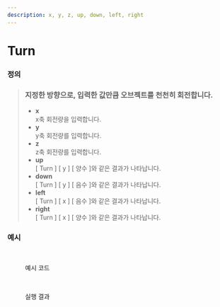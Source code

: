 ```yaml
---
description: x, y, z, up, down, left, right
---
```


# Turn

### 정의

> ### 지정한 방향으로, 입력한 값만큼 오브젝트를 천천히 회전합니다.
>
> * **x** \
>   x축 회전량을 입력합니다.
> * **y**\
>   y축 회전량를 입력합니다.
> * **z**\
>   z축 회전량를 입력합니다.
> * **up**\
>   \[ Turn ] \[ y ] \[ 양수 ]와 같은 결과가 나타납니다.
> * **down**\
>   \[ Turn ] \[ y ] \[ 음수 ]와 같은 결과가 나타납니다.
> * **left**\
>   \[ Turn ] \[ x ] \[ 음수 ]와 같은 결과가 나타납니다.
> * **right**\
>   \[ Turn ] \[ x ] \[ 양수 ]와 같은 결과가 나타납니다.



### 예시

<figure><img src="../../../.gitbook/assets/스크린샷 2022-12-26 오후 6.03.39.png" alt=""><figcaption><p>예시 코드</p></figcaption></figure>

<figure><img src="../../../.gitbook/assets/화면_기록_2022-12-26_오후_6_02_30_AdobeExpress.gif" alt=""><figcaption><p>실행 결과</p></figcaption></figure>
